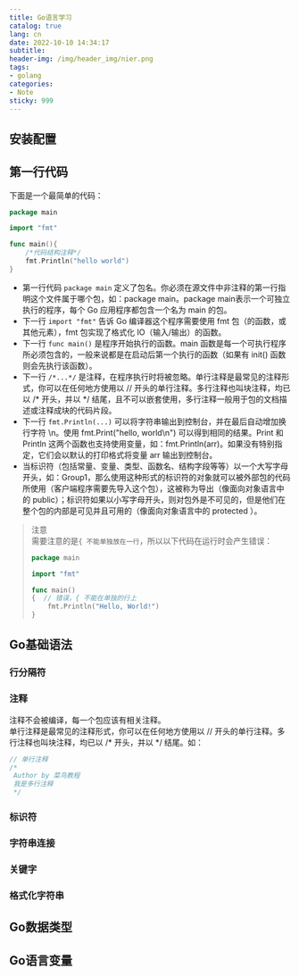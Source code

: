 ```yaml
---
title: Go语言学习
catalog: true
lang: cn
date: 2022-10-10 14:34:17
subtitle:
header-img: /img/header_img/nier.png
tags:
- golang
categories:
- Note
sticky: 999
---
```


## 安装配置

## 第一行代码

下面是一个最简单的代码：  

```go
package main

import "fmt"

func main(){
    /*代码结构注释*/
    fmt.Println("hello world")
}
```

+ 第一行代码 `package main` 定义了包名。你必须在源文件中非注释的第一行指明这个文件属于哪个包，如：package main。package main表示一个可独立执行的程序，每个 Go 应用程序都包含一个名为 main 的包。  
+ 下一行 `import "fmt"` 告诉 Go 编译器这个程序需要使用 fmt 包（的函数，或其他元素），fmt 包实现了格式化 IO（输入/输出）的函数。  
+ 下一行 `func main()` 是程序开始执行的函数。main 函数是每一个可执行程序所必须包含的，一般来说都是在启动后第一个执行的函数（如果有 init() 函数则会先执行该函数）。  
+ 下一行 `/*...*/` 是注释，在程序执行时将被忽略。单行注释是最常见的注释形式，你可以在任何地方使用以 // 开头的单行注释。多行注释也叫块注释，均已以 /* 开头，并以 */ 结尾，且不可以嵌套使用，多行注释一般用于包的文档描述或注释成块的代码片段。  
+ 下一行 `fmt.Println(...)` 可以将字符串输出到控制台，并在最后自动增加换行字符 \\n。使用 fmt.Print("hello, world\n") 可以得到相同的结果。Print 和 Println 这两个函数也支持使用变量，如：fmt.Println(arr)。如果没有特别指定，它们会以默认的打印格式将变量 arr 输出到控制台。
+ 当标识符（包括常量、变量、类型、函数名、结构字段等等）以一个大写字母开头，如：Group1，那么使用这种形式的标识符的对象就可以被外部包的代码所使用（客户端程序需要先导入这个包），这被称为导出（像面向对象语言中的 public）；标识符如果以小写字母开头，则对包外是不可见的，但是他们在整个包的内部是可见并且可用的（像面向对象语言中的 protected ）。

> 注意  
> 需要注意的是`{ 不能单独放在一行`，所以以下代码在运行时会产生错误：
> ```go
> package main
> 
> import "fmt"
> 
> func main()  
> {  // 错误，{ 不能在单独的行上
>     fmt.Println("Hello, World!")
> }

## Go基础语法

<!-- TODO：待重构 -->

### 行分隔符

### 注释

注释不会被编译，每一个包应该有相关注释。  
单行注释是最常见的注释形式，你可以在任何地方使用以 // 开头的单行注释。多行注释也叫块注释，均已以 /* 开头，并以 */ 结尾。如：

```go
// 单行注释
/*
 Author by 菜鸟教程
 我是多行注释
 */
```

### 标识符

### 字符串连接

### 关键字

### 格式化字符串

## Go数据类型

## Go语言变量

